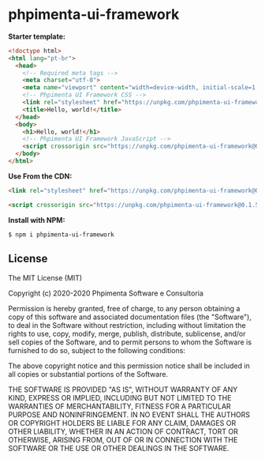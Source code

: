 # phpimenta-ui-framework

**Starter template:**

```html
<!doctype html>
<html lang="pt-br">
  <head>
    <!-- Required meta tags -->
    <meta charset="utf-8">
    <meta name="viewport" content="width=device-width, initial-scale=1, shrink-to-fit=no">
    <!-- Phpimenta UI Framework CSS -->
    <link rel="stylesheet" href="https://unpkg.com/phpimenta-ui-framework@0.1.5/dist/css/phpimenta-ui.min.css" crossorigin>
    <title>Hello, world!</title>
  </head>
  <body>
    <h1>Hello, world!</h1>
    <!-- Phpimenta UI Framework JavaScript -->
    <script crossorigin src="https://unpkg.com/phpimenta-ui-framework@0.1.5/dist/js/phpimenta-ui.min.js"></script>
  </body>
</html>
```

**Use From the CDN:**

```html
<link rel="stylesheet" href="https://unpkg.com/phpimenta-ui-framework@0.1.5/dist/css/phpimenta-ui.min.css" crossorigin>
```

```html
<script crossorigin src="https://unpkg.com/phpimenta-ui-framework@0.1.5/dist/js/phpimenta-ui.min.js"></script>
```

**Install with NPM:**

```shell
$ npm i phpimenta-ui-framework
```

License
-------

The MIT License (MIT)

Copyright (c) 2020-2020 Phpimenta Software e Consultoria

Permission is hereby granted, free of charge, to any person obtaining a copy of this software and associated documentation files (the "Software"), to deal in the Software without restriction, including without limitation the rights to use, copy, modify, merge, publish, distribute, sublicense, and/or sell copies of the Software, and to permit persons to whom the Software is furnished to do so, subject to the following conditions:

The above copyright notice and this permission notice shall be included in all copies or substantial portions of the Software.

THE SOFTWARE IS PROVIDED "AS IS", WITHOUT WARRANTY OF ANY KIND, EXPRESS OR IMPLIED, INCLUDING BUT NOT LIMITED TO THE WARRANTIES OF MERCHANTABILITY, FITNESS FOR A PARTICULAR PURPOSE AND NONINFRINGEMENT. IN NO EVENT SHALL THE AUTHORS OR COPYRIGHT HOLDERS BE LIABLE FOR ANY CLAIM, DAMAGES OR OTHER LIABILITY, WHETHER IN AN ACTION OF CONTRACT, TORT OR OTHERWISE, ARISING FROM, OUT OF OR IN CONNECTION WITH THE SOFTWARE OR THE USE OR OTHER DEALINGS IN THE SOFTWARE.
